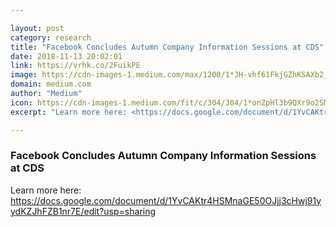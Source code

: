 ```yaml
---

layout: post
category: research
title: "Facebook Concludes Autumn Company Information Sessions at CDS"
date: 2018-11-13 20:02:01
link: https://vrhk.co/2FuikPE
image: https://cdn-images-1.medium.com/max/1200/1*JH-vhf61FkjGZhKSAXb2_Q.png
domain: medium.com
author: "Medium"
icon: https://cdn-images-1.medium.com/fit/c/304/304/1*onZpHl3b9QXr9o2SM6jgIw.jpeg
excerpt: "Learn more here: <https://docs.google.com/document/d/1YvCAKtr4HSMnaGE50OJjj3cHwj91yydKZJhFZB1nr7E/edit?usp=sharing>"

---
```


### Facebook Concludes Autumn Company Information Sessions at CDS

Learn more here: <https://docs.google.com/document/d/1YvCAKtr4HSMnaGE50OJjj3cHwj91yydKZJhFZB1nr7E/edit?usp=sharing>